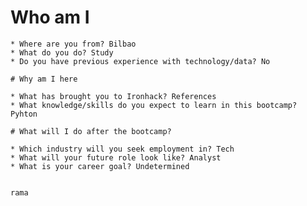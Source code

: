 # Who am I

    * Where are you from? Bilbao
    * What do you do? Study
    * Do you have previous experience with technology/data? No

    # Why am I here

    * What has brought you to Ironhack? References
    * What knowledge/skills do you expect to learn in this bootcamp? Pyhton

    # What will I do after the bootcamp?

    * Which industry will you seek employment in? Tech
    * What will your future role look like? Analyst
    * What is your career goal? Undetermined


    rama